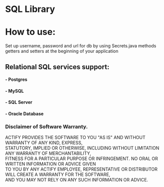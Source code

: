 # SQL Library

# How to use:
Set up username, password and url for db by using Secrets.java methods
getters and setters at the beginning of your application

## Relational SQL services support:
#### - Postgres
#### - MySQL
#### - SQL Server
#### - Oracle Database

### Disclaimer of Software Warranty. <br />
ACTIFY PROVIDES THE SOFTWARE TO YOU "AS IS" AND WITHOUT WARRANTY OF ANY KIND, EXPRESS, <br />
STATUTORY, IMPLIED OR OTHERWISE, INCLUDING WITHOUT LIMITATION ANY WARRANTY OF MERCHANTABILITY, <br />
FITNESS FOR A PARTICULAR PURPOSE OR INFRINGEMENT. NO ORAL OR WRITTEN INFORMATION OR ADVICE GIVEN <br />
TO YOU BY ANY ACTIFY EMPLOYEE, REPRESENTATIVE OR DISTRIBUTOR WILL CREATE A WARRANTY FOR THE SOFTWARE, <br />
AND YOU MAY NOT RELY ON ANY SUCH INFORMATION OR ADVICE.